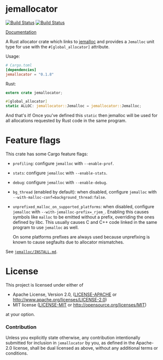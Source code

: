 # jemallocator

[![Build Status](https://travis-ci.org/alexcrichton/jemallocator.svg?branch=master)](https://travis-ci.org/alexcrichton/jemallocator) [![Build Status](https://ci.appveyor.com/api/projects/status/github/alexcrichton/jemallocator?branch=master&svg=true)](https://ci.appveyor.com/project/alexcrichton/jemallocator/branch/master)

[Documentation](https://docs.rs/jemallocator)

A Rust allocator crate which links to [jemalloc](http://jemalloc.net/)
and provides a `Jemalloc` unit type for use with the `#[global_allocator]` attribute.

Usage:

```toml
# Cargo.toml
[dependencies]
jemallocator = "0.1.8"
```

Rust:

```rust
extern crate jemallocator;

#[global_allocator]
static ALLOC: jemallocator::Jemalloc = jemallocator::Jemalloc;
```

And that's it! Once you've defined this `static` then jemalloc will be used for
all allocations requested by Rust code in the same program.


# Feature flags

This crate has some Cargo feature flags:

* `profiling`: configure `jemalloc` with `--enable-prof`.

* `stats`: configure `jemalloc` with `--enable-stats`.

* `debug`: configure `jemalloc` with `--enable-debug`.

* `bg_thread` (enabled by default): when disabled, configure `jemalloc` with
  `--with-malloc-conf=background_thread:false`.

* `unprefixed_malloc_on_supported_platforms`:
  when disabled, configure `jemalloc` with `--with-jemalloc-prefix=_rjem_`.
  Enabling this causes symbols like `malloc` to be emitted without a prefix,
  overriding the ones defined by libc.
  This usually causes C and C++ code linked in the same program to use `jemalloc` as well.

  On some platforms prefixes are always used
  because unprefixing is known to cause segfaults due to allocator mismatches.

See [`jemalloc/INSTALL.md`](https://github.com/jemalloc/jemalloc/blob/dev/INSTALL.md#advanced-configuration).

# License

This project is licensed under either of

 * Apache License, Version 2.0, ([LICENSE-APACHE](LICENSE-APACHE) or
   http://www.apache.org/licenses/LICENSE-2.0)
 * MIT license ([LICENSE-MIT](LICENSE-MIT) or
   http://opensource.org/licenses/MIT)

at your option.

### Contribution

Unless you explicitly state otherwise, any contribution intentionally submitted
for inclusion in `jemallocator` by you, as defined in the Apache-2.0 license, shall be
dual licensed as above, without any additional terms or conditions.
